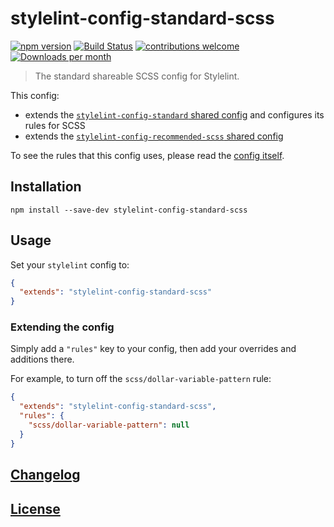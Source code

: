 # stylelint-config-standard-scss

[![npm version](http://img.shields.io/npm/v/stylelint-config-standard-scss.svg)](https://www.npmjs.org/package/stylelint-config-standard-scss)
[![Build Status](https://github.com/stylelint-scss/stylelint-config-standard-scss/workflows/Tests/badge.svg)](https://github.com/stylelint-scss/stylelint-config-standard-scss/actions?workflow=CI)
[![contributions welcome](https://img.shields.io/badge/contributions-welcome-brightgreen.svg?style=flat)](https://egghead.io/courses/how-to-contribute-to-an-open-source-project-on-github)
[![Downloads per month](https://img.shields.io/npm/dm/stylelint-config-standard-scss.svg)](https://npmcharts.com/compare/stylelint-config-standard-scss)

> The standard shareable SCSS config for Stylelint.

This config:

- extends the [`stylelint-config-standard` shared config](https://github.com/stylelint/stylelint-config-standard) and configures its rules for SCSS
- extends the [`stylelint-config-recommended-scss` shared config](https://github.com/stylelint-scss/stylelint-config-recommended-scss)

To see the rules that this config uses, please read the [config itself](/index.js).

## Installation

```shell
npm install --save-dev stylelint-config-standard-scss
```

## Usage

Set your `stylelint` config to:

```json
{
  "extends": "stylelint-config-standard-scss"
}
```

### Extending the config

Simply add a `"rules"` key to your config, then add your overrides and additions there.

For example, to turn off the `scss/dollar-variable-pattern` rule:

```json
{
  "extends": "stylelint-config-standard-scss",
  "rules": {
    "scss/dollar-variable-pattern": null
  }
}
```

## [Changelog](CHANGELOG.md)

## [License](LICENSE)
